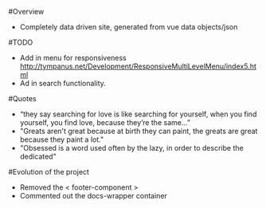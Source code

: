 #Overview
  * Completely data driven site, generated from vue data objects/json

#TODO
  * Add in menu for responsiveness http://tympanus.net/Development/ResponsiveMultiLevelMenu/index5.html
  * Ad in search functionality.   

#Quotes
  * “they say searching for love is like searching for yourself, when you find yourself, you find love, because they’re the same…”
  * "Greats aren't great because at birth they can paint, the greats are great because they paint a lot."
  * "Obsessed is a word used often by the lazy, in order to describe the dedicated"

#Evolution of the project
  * Removed the < footer-component  >
  * Commented out the docs-wrapper container
